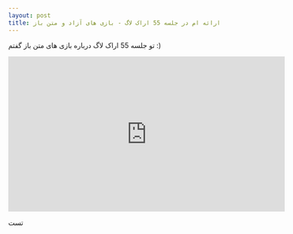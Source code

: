 ```yaml
---
layout: post
title: ارائه ام در جلسه 55 اراک لاگ - بازی های آزاد و متن باز
---
```


تو جلسه 55 اراک لاگ درباره بازی های متن باز گفتم :)
<iframe width="560" height="315" sandbox="allow-same-origin allow-scripts allow-popups" src="https://peertube.social/videos/embed/e81e06e2-7446-41e5-a99e-c998c327c67a" frameborder="0" allowfullscreen></iframe>

تست
